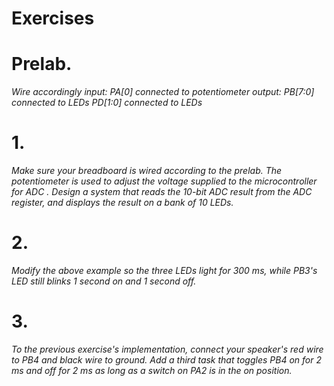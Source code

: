 # Exercises

# Prelab.
*Wire accordingly 
input: PA[0] connected to potentiometer
output:	PB[7:0] connected to LEDs
        PD[1:0] connected to LEDs*

# 1. 
*Make sure your breadboard is wired according to the prelab. The potentiometer is used to adjust the voltage supplied to the microcontroller for ADC . Design a system that reads the 10-bit ADC result from the ADC register, and displays the result on a bank of 10 LEDs.*

# 2. 
*Modify the above example so the three LEDs light for 300 ms, while PB3's LED still blinks 1 second on and 1 second off.*

# 3. 
*To the previous exercise's implementation, connect your speaker's red wire to PB4 and black wire to ground. Add a third task that toggles PB4 on for 2 ms and off for 2 ms as long as a switch on PA2 is in the on position.*
 
